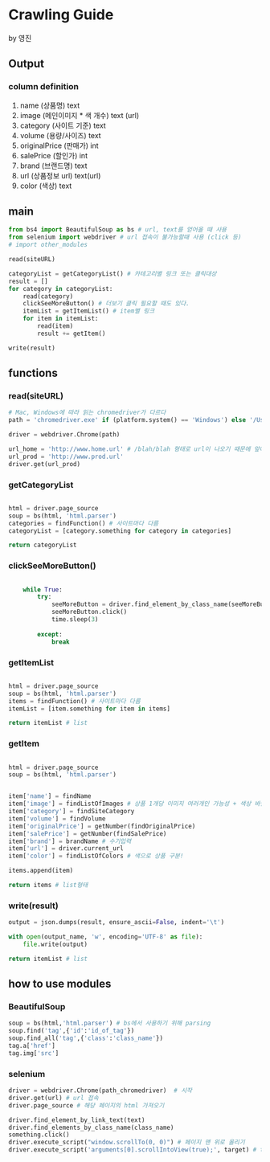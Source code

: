 # Crawling Guide
by 영진

## Output

### column  definition
1. name (상품명) text
2. image (메인이미지 * 색 개수) text (url)
3. category (사이트 기준) text
4. volume (용량/사이즈) text
5. originalPrice (판매가) int
6. salePrice (할인가) int
7. brand (브랜드명) text
8. url (상품정보 url) text(url)
9. color (색상) text

## main

```python
from bs4 import BeautifulSoup as bs # url, text를 얻어올 때 사용
from selenium import webdriver # url 접속이 불가능할때 사용 (click 등)
# import other_modules

read(siteURL)

categoryList = getCategoryList() # 카테고리별 링크 또는 클릭대상
result = []
for category in categoryList:
	read(category)
    clickSeeMoreButton() # 더보기 클릭 필요할 때도 있다.
	itemList = getItemList() # item별 링크
	for item in itemList:
		read(item)
		result += getItem()

write(result)
```

## functions

### read(siteURL)
```python
# Mac, Windows에 따라 읽는 chromedriver가 다르다
path = 'chromedriver.exe' if (platform.system() == 'Windows') else '/Users/jg/Desktop/develop/DataTeam/DataProcessing/product/crawling/chromedriver';

driver = webdriver.Chrome(path)

url_home = 'http://www.home.url' # /blah/blah 형태로 url이 나오기 때문에 앞에 더해주기 위해 저장
url_prod = 'http://www.prod.url'
driver.get(url_prod)


```


### getCategoryList
```python

html = driver.page_source
soup = bs(html, 'html.parser')
categories = findFunction() # 사이트마다 다름
categoryList = [category.something for category in categories]

return categoryList
```

### clickSeeMoreButton()
```python

    while True:
        try:
            seeMoreButton = driver.find_element_by_class_name(seeMoreButton)            
            seeMoreButton.click()
            time.sleep(3)
            
        except:
            break
```

### getItemList
```python

html = driver.page_source
soup = bs(html, 'html.parser')
items = findFunction() # 사이트마다 다름
itemList = [item.something for item in items]

return itemList # list
```

### getItem
```python

html = driver.page_source
soup = bs(html, 'html.parser')


item['name'] = findName
item['image'] = findListOfImages # 상품 1개당 이미지 여러개인 가능성 + 색상 바뀔때 이미지 변경되는것 고려
item['category'] = findSiteCategory 
item['volume'] = findVolume
item['originalPrice'] = getNumber(findOriginalPrice)
item['salePrice'] = getNumber(findSalePrice)
item['brand'] = brandName # 수기입력
item['url'] = driver.current_url
item['color'] = findListOfColors # 색으로 상품 구분!

items.append(item)

return items # list형태

```

### write(result)
```python
output = json.dumps(result, ensure_ascii=False, indent='\t')

with open(output_name, 'w', encoding='UTF-8' as file):
	file.write(output)

return itemList # list
```


## how to use modules

### BeautifulSoup
```python
soup = bs(html,'html.parser') # bs에서 사용하기 위해 parsing
soup.find('tag',{'id':'id_of_tag'})
soup.find_all('tag',{'class':'class_name'})
tag.a['href']
tag.img['src']

```

### selenium
```python
driver = webdriver.Chrome(path_chromedriver)  # 시작
driver.get(url) # url 접속
driver.page_source # 해당 페이지의 html 가져오기

driver.find_element_by_link_text(text)
driver.find_elements_by_class_name(class_name)
something.click()
driver.execute_script("window.scrollTo(0, 0)") # 페이지 맨 위로 올리기 
driver.execute_script('arguments[0].scrollIntoView(true);', target) # target이 보이도록 scroll하기



```


